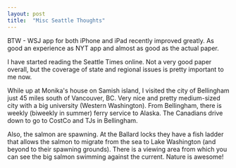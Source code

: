 ```yaml
---
layout: post
title:  "Misc Seattle Thoughts"
---
```

BTW - WSJ app for both iPhone and iPad recently improved greatly.  As good an experience as NYT app and almost as good as the actual paper.

I have started reading the Seattle Times online. Not a very good paper overall, but the coverage of state and regional issues is pretty important to me now.

While up at Monika's house on Samish island, I visited the city of Bellingham just 45 miles south of Vancouver, BC.  Very nice and pretty medium-sized city with a big university (Western Washington).  From Bellingham, there is weekly (biweekly in summer) ferry service to Alaska.  The Canadians drive down to go to CostCo and TJs in Bellingham.

Also, the salmon are spawning. At the Ballard locks they have a fish ladder that allows the salmon to migrate from the sea to Lake Washington (and beyond to their spawning grounds). There is a viewing area from which you can see the big salmon swimming against the current.  Nature is awesome!
